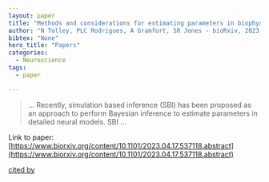 ```yaml
---
layout: paper
title: "Methods and considerations for estimating parameters in biophysically detailed neural models with simulation based inference"
author: "N Tolley, PLC Rodrigues, A Gramfort, SR Jones - bioRxiv, 2023 - biorxiv.org"
bibtex: "None"
hero_title: "Papers"
categories:
  - Neuroscience
tags:
  - paper

---
```

>… Recently, simulation based inference (SBI) has been proposed as an approach to perform Bayesian inference to estimate parameters in detailed neural models. SBI …

Link to paper: [https://www.biorxiv.org/content/10.1101/2023.04.17.537118.abstract](https://www.biorxiv.org/content/10.1101/2023.04.17.537118.abstract)

[cited by](https://scholar.google.com/scholar?cites=5565541295098586319&as_sdt=5,38&sciodt=0,38&hl=en&num=20)
